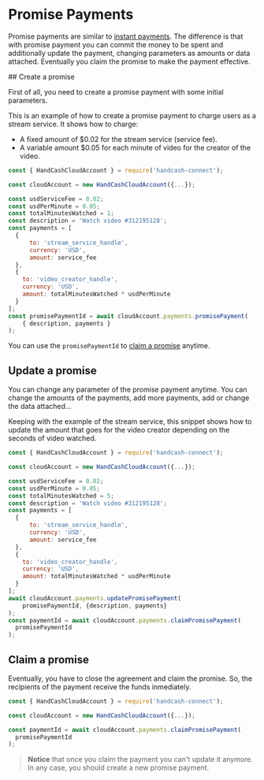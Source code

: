 # Promise Payments

Promise payments are similar to [instant payments](/payments.md). The difference is that with promise payment you can commit the money to be spent and additionally update the payment, changing parameters as amounts or data attached. Eventually you claim the promise to make the payment effective.

## Create a promise

First of all, you need to create a promise payment with some initial parameters.

This is an example of how to create a promise payment to charge users as a stream service. It shows how to charge:
- A fixed amount of $0.02 for the stream service (service fee).
- A variable amount $0.05 for each minute of video for the creator of the video.

```javascript
const { HandCashCloudAccount } = require('handcash-connect');

const cloudAccount = new HandCashCloudAccount({...});

const usdServiceFee = 0.02;
const usdPerMinute = 0.05;
const totalMinutesWatched = 1;
const description = 'Watch video #312195128';
const payments = [
  { 
      to: 'stream_service_handle', 
      currency: 'USD', 
      amount: service_fee
  },
  {
    to: 'video_creator_handle',
    currency: 'USD',
    amount: totalMinutesWatched * usdPerMinute
  }
];
const promisePaymentId = await cloudAccount.payments.promisePayment(
    { description, payments }
);
```

You can use the `promisePaymentId` to [claim a promise](#claim-a-promise) anytime.

## Update a promise

You can change any parameter of the promise payment anytime. You can change the amounts of the payments, add more payments, add or change the data attached...

Keeping with the example of the stream service, this snippet shows how to update the amount that goes for the video creator depending on the seconds of video watched.

```javascript
const { HandCashCloudAccount } = require('handcash-connect');

const cloudAccount = new HandCashCloudAccount({...});

const usdServiceFee = 0.02;
const usdPerMinute = 0.05;
const totalMinutesWatched = 5;
const description = 'Watch video #312195128';
const payments = [
  { 
      to: 'stream_service_handle', 
      currency: 'USD', 
      amount: service_fee
  },
  {
    to: 'video_creator_handle',
    currency: 'USD',
    amount: totalMinutesWatched * usdPerMinute
  }
];
await cloudAccount.payments.updatePromisePayment(
    promisePaymentId, {description, payments}
);
const paymentId = await cloudAccount.payments.claimPromisePayment(
  promisePaymentId
);
```

## Claim a promise

Eventually, you have to close the agreement and claim the promise. So, the recipients of the payment receive the funds inmediately.

```javascript
const { HandCashCloudAccount } = require('handcash-connect');

const cloudAccount = new HandCashCloudAccount({...});

const paymentId = await cloudAccount.payments.claimPromisePayment(
  promisePaymentId
);
```

> **Notice** that once you claim the payment you can't update it anymore. In any case, you should create a new promise payment.
